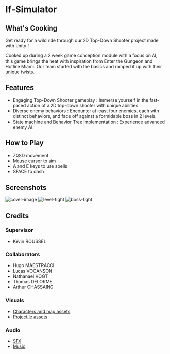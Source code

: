 # If-Simulator

## What's Cooking
Get ready for a wild ride through our 2D Top-Down Shooter project made with Unity !  

Cooked up during a 2 week game conception module with a focus on AI, this game brings the heat with inspiration from Enter the Gungeon and Hotline Miami. Our team started with the basics and ramped it up with their unique twists. 

## Features

- Engaging Top-Down Shooter gameplay : Immerse yourself in the fast-paced action of a 2D top-down shooter with unique abilities.
- Diverse enemy behaviors : Encounter at least four enemies, each with distinct behaviors, and face off against a formidable boss in 2 levels.
- State machine and Behavior Tree implementation : Experience advanced enemy AI.


## How to Play
- ZQSD movement
- Mouse cursor to aim
- A and E keys to use spells
- SPACE to dash

## Screenshots

![cover-image](https://github.com/lvocanson/If-Simulator/assets/25281014/a77cc5a8-3d42-4bf7-ad3b-16b6e28dc1c1)
![level-fight](https://github.com/lvocanson/If-Simulator/assets/25281014/d8cc0448-dcbc-4a26-a6f5-d10ea81f79f3)
![boss-fight](https://github.com/lvocanson/If-Simulator/assets/25281014/3f5a6f70-350f-44ea-8862-7a377bd353ed)  

## Credits
### Supervisor 
- Kévin ROUSSEL
### Collaborators
- Hugo MAESTRACCI
- Lucas VOCANSON
- Nathanael VOGT
- Thomas DELORME
- Arthur CHASSAING

### Visuals
- [Characters and map assets](https://opengameart.org/content/top-down-basic-construction)
- [Projectile assets](https://wenrexa.itch.io/laser2020#google_vignette)

### Audio
- [SFX](https://shapeforms.itch.io/shapeforms-audio-free-sfx)
- [Music](https://music.apple.com/ro/song/exiled-from-human-life/1702977892)
  
